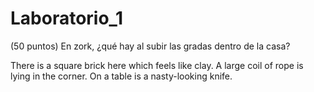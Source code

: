 # Laboratorio_1
 
(50 puntos) En zork, ¿qué hay al subir las gradas dentro de la casa? 

There is a square brick here which feels like clay.
A large coil of rope is lying in the corner.
On a table is a nasty-looking knife.
